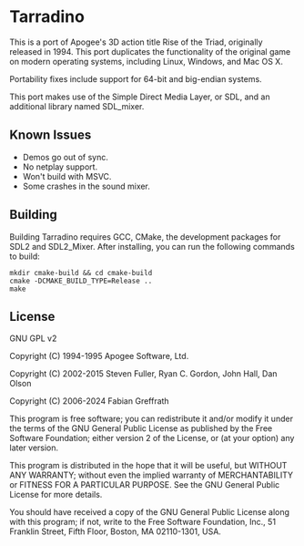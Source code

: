
# Tarradino

This is a port of Apogee's 3D action title Rise of the Triad, originally
released in 1994. This port duplicates the functionality of the original
game on modern operating systems, including Linux, Windows, and Mac OS X.

Portability fixes include support for 64-bit and big-endian systems.

This port makes use of the Simple Direct Media Layer, or SDL, and an additional
library named SDL_mixer.

## Known Issues

- Demos go out of sync.
- No netplay support.
- Won't build with MSVC.
- Some crashes in the sound mixer.

## Building

Building Tarradino requires GCC, CMake, the development packages for SDL2 and SDL2_Mixer.
After installing, you can run the following commands to build:

```
mkdir cmake-build && cd cmake-build
cmake -DCMAKE_BUILD_TYPE=Release ..
make
```

## License

GNU GPL v2

Copyright (C) 1994-1995 Apogee Software, Ltd.

Copyright (C) 2002-2015 Steven Fuller, Ryan C. Gordon, John Hall, Dan Olson

Copyright (C) 2006-2024 Fabian Greffrath

This program is free software; you can redistribute it and/or
modify it under the terms of the GNU General Public License
as published by the Free Software Foundation; either version 2
of the License, or (at your option) any later version.

This program is distributed in the hope that it will be useful,
but WITHOUT ANY WARRANTY; without even the implied warranty of
MERCHANTABILITY or FITNESS FOR A PARTICULAR PURPOSE.  See the
GNU General Public License for more details.

You should have received a copy of the GNU General Public License
along with this program; if not, write to the Free Software
Foundation, Inc., 51 Franklin Street, Fifth Floor, Boston, MA  02110-1301, USA.
